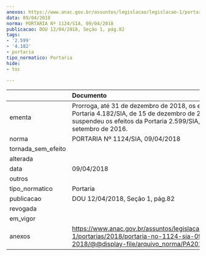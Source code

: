 ```yaml
---
anexos: https://www.anac.gov.br/assuntos/legislacao/legislacao-1/portarias/2018/portaria-no-1124-sia-09-04-2018/@@display-file/arquivo_norma/PA2018-1124.pdf
data: 09/04/2018
norma: PORTARIA Nº 1124/SIA, 09/04/2018
publicacao: DOU 12/04/2018, Seção 1, pág.82
tags:
- '2.599'
- '4.182'
- portaria
tipo_normatico: Portaria
hide: 
- toc 
 
---
```


|                    | Documento                                                                                                                                                                     |
|:-------------------|:------------------------------------------------------------------------------------------------------------------------------------------------------------------------------|
| ementa             | Prorroga, até 31 de dezembro de 2018, os efeitos da Portaria 4.182/SIA, de 15 de dezembro de 2017, que suspendeu os efeitos da Portaria 2.599/SIA, de 29 de setembro de 2016. |
| norma              | PORTARIA Nº 1124/SIA, 09/04/2018                                                                                                                                              |
| tornada_sem_efeito |                                                                                                                                                                               |
| alterada           |                                                                                                                                                                               |
| data               | 09/04/2018                                                                                                                                                                    |
| outros             |                                                                                                                                                                               |
| tipo_normatico     | Portaria                                                                                                                                                                      |
| publicacao         | DOU 12/04/2018, Seção 1, pág.82                                                                                                                                               |
| revogada           |                                                                                                                                                                               |
| em_vigor           |                                                                                                                                                                               |
| anexos             | https://www.anac.gov.br/assuntos/legislacao/legislacao-1/portarias/2018/portaria-no-1124-sia-09-04-2018/@@display-file/arquivo_norma/PA2018-1124.pdf                          |